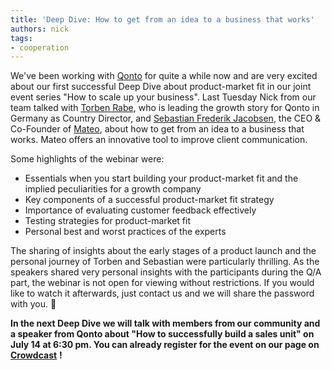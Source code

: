 ```yaml
---
title: 'Deep Dive: How to get from an idea to a business that works'
authors: nick
tags:
- cooperation
---
```


We've been working with [Qonto](https://qonto.com/de) for quite a while now and are very excited about our first successful Deep Dive about product-market fit in our joint event series "How to scale up your business". Last Tuesday Nick from our team talked with [Torben Rabe](https://www.linkedin.com/in/torben-rabe/%20), who is leading the growth story for Qonto in Germany as Country Director, and [Sebastian Frederik Jacobsen](https://www.linkedin.com/in/hejsfj/), the CEO & Co-Founder of [Mateo](https://www.hellomateo.de/%20), about how to get from an idea to a business that works. Mateo offers an innovative tool to improve client communication.

<!--truncate-->

Some highlights of the webinar were:

- Essentials when you start building your product-market fit and the implied peculiarities for a growth company
- Key components of a successful product-market fit strategy
- Importance of evaluating customer feedback effectively
- Testing strategies for product-market fit
- Personal best and worst practices of the experts

The sharing of insights about the early stages of a product launch and the personal journey of Torben and Sebastian were particularly thrilling. As the speakers shared very personal insights with the participants during the Q/A part, the webinar is not open for viewing without restrictions. If you would like to watch it afterwards, just contact us and we will share the password with you. **🤫**

**In the next Deep Dive we will talk with members from our community and a speaker from Qonto about "How to successfully build a sales unit" on July 14 at 6:30 pm. You can already register for the event on our page on** [**Crowdcast**](https://www.crowdcast.io/uplink) **!**
